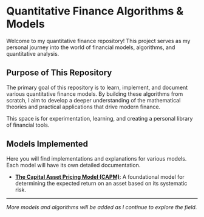 # Quantitative Finance Algorithms & Models

Welcome to my quantitative finance repository! This project serves as my personal journey into the world of financial models, algorithms, and quantitative analysis.

## Purpose of This Repository

The primary goal of this repository is to learn, implement, and document various quantitative finance models. By building these algorithms from scratch, I aim to develop a deeper understanding of the mathematical theories and practical applications that drive modern finance.

This space is for experimentation, learning, and creating a personal library of financial tools.

## Models Implemented

Here you will find implementations and explanations for various models. Each model will have its own detailed documentation.

-   **[The Capital Asset Pricing Model (CAPM)](./capm/README.md)**: A foundational model for determining the expected return on an asset based on its systematic risk.

---

*More models and algorithms will be added as I continue to explore the field.*
